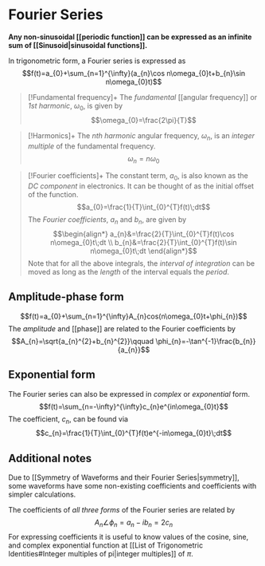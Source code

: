 # Fourier Series
**Any non-sinusoidal [[periodic function]] can be expressed as an infinite sum of [[Sinusoid|sinusoidal functions]].**

In trigonometric form, a Fourier series is expressed as
$$f(t)=a_{0}+\sum_{n=1}^{\infty}(a_{n}\cos n\omega_{0}t+b_{n}\sin n\omega_{0}t)$$
>[!Fundamental frequency]+
>The *fundamental* [[angular frequency]] or *1st harmonic*, $\omega_{0}$, is given by
>$$\omega_{0}=\frac{2\pi}{T}$$

>[!Harmonics]+
>The *nth harmonic* angular frequency, $\omega_{n}$, is an *integer multiple* of the fundamental frequency.
>$$\omega_{n}=n\omega_{0}$$

>[!Fourier coefficients]+
The constant term, $a_{0}$, is also known as the *DC component* in electronics. It can be thought of as the initial offset of the function.
$$a_{0}=\frac{1}{T}\int_{0}^{T}f(t)\;dt$$
The *Fourier coefficients*, $a_n$ and $b_{n}$, are given by
>$$\begin{align*}
a_{n}&=\frac{2}{T}\int_{0}^{T}f(t)\cos n\omega_{0}t\;dt \\
b_{n}&=\frac{2}{T}\int_{0}^{T}f(t)\sin n\omega_{0}t\;dt
\end{align*}$$
Note that for all the above integrals, the *interval of integration* can be moved as long as the *length* of the interval equals the *period*.

## Amplitude-phase form
$$f(t)=a_{0}+\sum_{n=1}^{\infty}A_{n}cos(n\omega_{0}t+\phi_{n})$$
The *amplitude* and [[phase]] are related to the Fourier coefficients by
$$A_{n}=\sqrt{a_{n}^{2}+b_{n}^{2}}\qquad \phi_{n}=-\tan^{-1}\frac{b_{n}}{a_{n}}$$
## Exponential form
The Fourier series can also be expressed in *complex* or *exponential* form.
$$f(t)=\sum_{n=-\infty}^{\infty}c_{n}e^{in\omega_{0}t}$$
The coefficient, $c_n$, can be found via
$$c_{n}=\frac{1}{T}\int_{0}^{T}f(t)e^{-in\omega_{0}t}\;dt$$
## Additional notes
Due to [[Symmetry of Waveforms and their Fourier Series|symmetry]], some waveforms have some non-existing coefficients and coefficients with simpler calculations.

The coefficients of *all three forms* of the Fourier series are related by
$$A_{n}\angle\phi_{n}=a_{n}-ib_{n}=2c_{n}$$
For expressing coefficients it is useful to know values of the cosine, sine, and complex exponential function at [[List of Trigonometric Identities#Integer multiples of pi|integer multiples]] of $\pi$.

